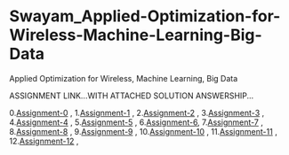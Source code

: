 # Swayam_Applied-Optimization-for-Wireless-Machine-Learning-Big-Data
Applied Optimization for Wireless, Machine Learning, Big Data


ASSIGNMENT LINK...WITH ATTACHED SOLUTION ANSWERSHIP...

0.[Assignment-0](https://onlinecourses.nptel.ac.in/noc20_ee59/unit?unit=23&assessment=24) ,
1.[Assignment-1](https://onlinecourses.nptel.ac.in/noc20_ee59/unit?unit=16&assessment=114) ,
2.[Assignment-2](https://onlinecourses.nptel.ac.in/noc20_ee59/unit?unit=25&assessment=116) ,
3.[Assignment-3](https://onlinecourses.nptel.ac.in/noc20_ee59/unit?unit=33&assessment=120) ,
4.[Assignment-4](https://onlinecourses.nptel.ac.in/noc20_ee59/unit?unit=40&assessment=124) ,
5.[Assignment-5](https://onlinecourses.nptel.ac.in/noc20_ee59/unit?unit=50&assessment=127) ,
6.[Assignment-6](https://onlinecourses.nptel.ac.in/noc20_ee59/unit?unit=52&assessment=130),
7.[Assignment-7](https://onlinecourses.nptel.ac.in/noc20_ee59/unit?unit=67&assessment=134) ,
8.[Assignment-8](https://onlinecourses.nptel.ac.in/noc20_ee59/unit?unit=75&assessment=137<) ,
9.[Assignment-9](https://onlinecourses.nptel.ac.in/noc20_ee59/unit?unit=85&assessment=140) ,
10.[Assignment-10](https://onlinecourses.nptel.ac.in/noc20_ee59/unit?unit=93&assessment=145) ,
11.[Assignment-11](https://onlinecourses.nptel.ac.in/noc20_ee59/unit?unit=100&assessment=148) ,
12.[Assignment-12](https://onlinecourses.nptel.ac.in/noc20_ee59/unit?unit=107&assessment=152) ,
